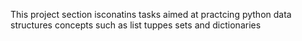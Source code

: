 This project section isconatins tasks aimed at practcing python data structures concepts such as list tuppes sets and dictionaries


